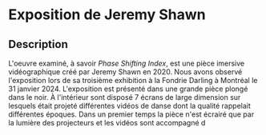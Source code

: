 # Exposition de Jeremy Shawn

## Description
L'oeuvre examiné, à savoir _Phase Shifting Index_, est une pièce imersive vidéographique créé par Jeremy Shawn en 2020. Nous avons observé l'exposition lors de sa troisième exhibition à la Fondrie Darling à Montréal le 31 janvier 2024. L'exposition est présenté dans une grande pièce plongé dans le noir. À l'intérieur sont disposé 7 écrans de large dimension sur lesquels était projeté différentes vidéos de danse dont la qualité rappelait différentes époques. Dans un premier temps la pièce n'est écrairé que par la lumière des projecteurs et les vidéos sont accompagné d
